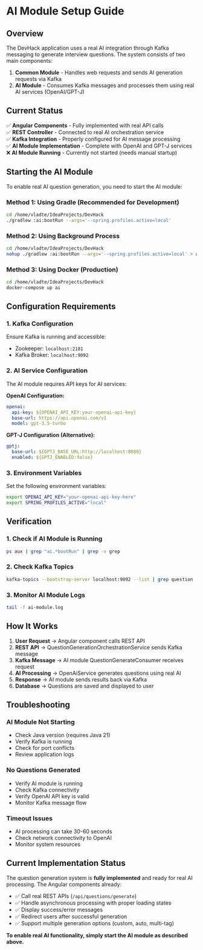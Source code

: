 # AI Module Setup Guide

## Overview

The DevHack application uses a real AI integration through Kafka messaging to generate interview questions. The system consists of two main components:

1. **Common Module** - Handles web requests and sends AI generation requests via Kafka
2. **AI Module** - Consumes Kafka messages and processes them using real AI services (OpenAI/GPT-J)

## Current Status

✅ **Angular Components** - Fully implemented with real API calls  
✅ **REST Controller** - Connected to real AI orchestration service  
✅ **Kafka Integration** - Properly configured for AI message processing  
✅ **AI Module Implementation** - Complete with OpenAI and GPT-J services  
❌ **AI Module Running** - Currently not started (needs manual startup)

## Starting the AI Module

To enable real AI question generation, you need to start the AI module:

### Method 1: Using Gradle (Recommended for Development)
```bash
cd /home/vladte/IdeaProjects/DevHack
./gradlew :ai:bootRun --args='--spring.profiles.active=local'
```

### Method 2: Using Background Process
```bash
cd /home/vladte/IdeaProjects/DevHack
nohup ./gradlew :ai:bootRun --args='--spring.profiles.active=local' > ai-module.log 2>&1 &
```

### Method 3: Using Docker (Production)
```bash
cd /home/vladte/IdeaProjects/DevHack
docker-compose up ai
```

## Configuration Requirements

### 1. Kafka Configuration
Ensure Kafka is running and accessible:
- Zookeeper: `localhost:2181`
- Kafka Broker: `localhost:9092`

### 2. AI Service Configuration
The AI module requires API keys for AI services:

**OpenAI Configuration:**
```yaml
openai:
  api-key: ${OPENAI_API_KEY:your-openai-api-key}
  base-url: https://api.openai.com/v1
  model: gpt-3.5-turbo
```

**GPT-J Configuration (Alternative):**
```yaml
gptj:
  base-url: ${GPTJ_BASE_URL:http://localhost:8080}
  enabled: ${GPTJ_ENABLED:false}
```

### 3. Environment Variables
Set the following environment variables:
```bash
export OPENAI_API_KEY="your-openai-api-key-here"
export SPRING_PROFILES_ACTIVE="local"
```

## Verification

### 1. Check if AI Module is Running
```bash
ps aux | grep "ai.*bootRun" | grep -v grep
```

### 2. Check Kafka Topics
```bash
kafka-topics --bootstrap-server localhost:9092 --list | grep question
```

### 3. Monitor AI Module Logs
```bash
tail -f ai-module.log
```

## How It Works

1. **User Request** → Angular component calls REST API
2. **REST API** → QuestionGenerationOrchestrationService sends Kafka message
3. **Kafka Message** → AI module QuestionGenerateConsumer receives request
4. **AI Processing** → OpenAiService generates questions using real AI
5. **Response** → AI module sends results back via Kafka
6. **Database** → Questions are saved and displayed to user

## Troubleshooting

### AI Module Not Starting
- Check Java version (requires Java 21)
- Verify Kafka is running
- Check for port conflicts
- Review application logs

### No Questions Generated
- Verify AI module is running
- Check Kafka connectivity
- Verify OpenAI API key is valid
- Monitor Kafka message flow

### Timeout Issues
- AI processing can take 30-60 seconds
- Check network connectivity to OpenAI
- Monitor system resources

## Current Implementation Status

The question generation system is **fully implemented** and ready for real AI processing. The Angular components already:

- ✅ Call real REST APIs (`/api/questions/generate`)
- ✅ Handle asynchronous processing with proper loading states
- ✅ Display success/error messages
- ✅ Redirect users after successful generation
- ✅ Support multiple generation options (custom, auto, multi-tag)

**To enable real AI functionality, simply start the AI module as described above.**